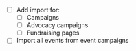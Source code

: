* [ ] Add import for:
    * [ ] Campaigns
    * [ ] Advocacy campaigns
    * [ ] Fundraising pages
* [ ] Import all events from event campaigns
